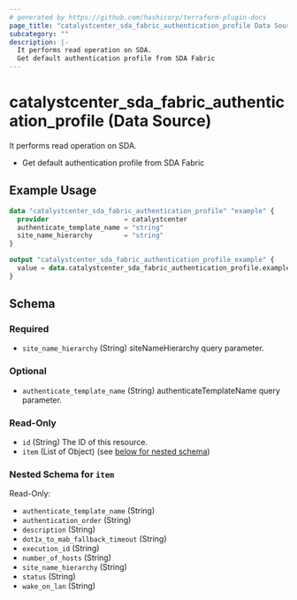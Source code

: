 ```yaml
---
# generated by https://github.com/hashicorp/terraform-plugin-docs
page_title: "catalystcenter_sda_fabric_authentication_profile Data Source - terraform-provider-catalystcenter"
subcategory: ""
description: |-
  It performs read operation on SDA.
  Get default authentication profile from SDA Fabric
---
```


# catalystcenter_sda_fabric_authentication_profile (Data Source)

It performs read operation on SDA.

- Get default authentication profile from SDA Fabric

## Example Usage

```terraform
data "catalystcenter_sda_fabric_authentication_profile" "example" {
  provider                   = catalystcenter
  authenticate_template_name = "string"
  site_name_hierarchy        = "string"
}

output "catalystcenter_sda_fabric_authentication_profile_example" {
  value = data.catalystcenter_sda_fabric_authentication_profile.example.item
}
```

<!-- schema generated by tfplugindocs -->
## Schema

### Required

- `site_name_hierarchy` (String) siteNameHierarchy query parameter.

### Optional

- `authenticate_template_name` (String) authenticateTemplateName query parameter.

### Read-Only

- `id` (String) The ID of this resource.
- `item` (List of Object) (see [below for nested schema](#nestedatt--item))

<a id="nestedatt--item"></a>
### Nested Schema for `item`

Read-Only:

- `authenticate_template_name` (String)
- `authentication_order` (String)
- `description` (String)
- `dot1x_to_mab_fallback_timeout` (String)
- `execution_id` (String)
- `number_of_hosts` (String)
- `site_name_hierarchy` (String)
- `status` (String)
- `wake_on_lan` (String)
